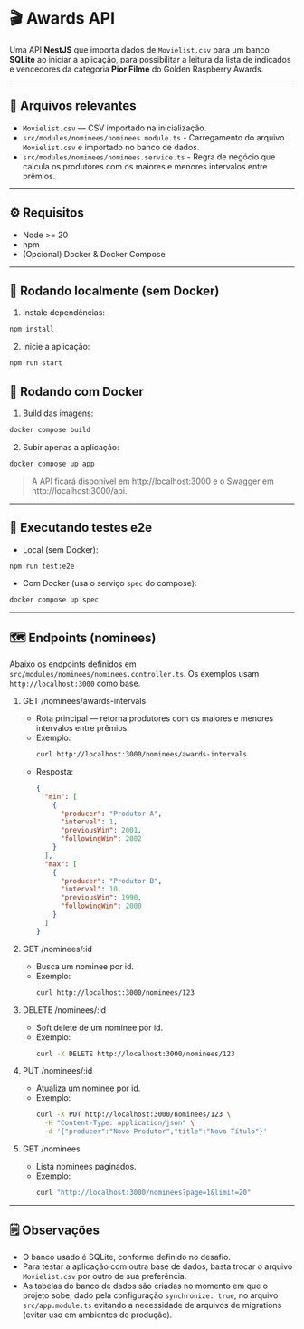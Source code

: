# 🎬 Awards API

Uma API **NestJS** que importa dados de `Movielist.csv` para um banco **SQLite** ao iniciar a aplicação, para possibilitar a leitura da lista de indicados e vencedores da
categoria **Pior Filme** do Golden Raspberry Awards.

---

## 📂 Arquivos relevantes

- `Movielist.csv` — CSV importado na inicialização.
- `src/modules/nominees/nominees.module.ts` - Carregamento do arquivo `Movielist.csv` e importado no banco de dados.
- `src/modules/nominees/nominees.service.ts` - Regra de negócio que calcula os produtores com os maiores e menores intervalos entre prêmios.

---

## ⚙️ Requisitos

- Node >= 20
- npm
- (Opcional) Docker & Docker Compose

---

## 🚀 Rodando localmente (sem Docker)

1. Instale dependências:

```bash
npm install
```

2. Inicie a aplicação:

```bash
npm run start
```

## 🐋 Rodando com Docker

1. Build das imagens:

```bash
docker compose build
```

2. Subir apenas a aplicação:

```bash
docker compose up app
```

> A API ficará disponível em http://localhost:3000 e o Swagger em http://localhost:3000/api.

---

## 🧪 Executando testes e2e

- Local (sem Docker):

```bash
npm run test:e2e
```

- Com Docker (usa o serviço `spec` do compose):

```bash
docker compose up spec
```

---

## 🗺️ Endpoints (nominees)

Abaixo os endpoints definidos em `src/modules/nominees/nominees.controller.ts`.
Os exemplos usam `http://localhost:3000` como base.

1. GET /nominees/awards-intervals

   - Rota principal — retorna produtores com os maiores e menores intervalos entre prêmios.
   - Exemplo:
     ```bash
     curl http://localhost:3000/nominees/awards-intervals
     ```
   - Resposta:
     ```json
     {
       "min": [
         {
           "producer": "Produtor A",
           "interval": 1,
           "previousWin": 2001,
           "followingWin": 2002
         }
       ],
       "max": [
         {
           "producer": "Produtor B",
           "interval": 10,
           "previousWin": 1990,
           "followingWin": 2000
         }
       ]
     }
     ```

2. GET /nominees/:id

   - Busca um nominee por id.
   - Exemplo:
     ```bash
     curl http://localhost:3000/nominees/123
     ```

3. DELETE /nominees/:id

   - Soft delete de um nominee por id.
   - Exemplo:
     ```bash
     curl -X DELETE http://localhost:3000/nominees/123
     ```

4. PUT /nominees/:id

   - Atualiza um nominee por id.
   - Exemplo:
     ```bash
     curl -X PUT http://localhost:3000/nominees/123 \
       -H "Content-Type: application/json" \
       -d '{"producer":"Novo Produtor","title":"Novo Título"}'
     ```

5. GET /nominees
   - Lista nominees paginados.
   - Exemplo:
     ```bash
     curl "http://localhost:3000/nominees?page=1&limit=20"
     ```

---

## 🗒️ Observações

- O banco usado é SQLite, conforme definido no desafio.
- Para testar a aplicação com outra base de dados, basta trocar o arquivo `Movielist.csv` por outro de sua preferência.
- As tabelas do banco de dados são criadas no momento em que o projeto sobe, dado pela configuração `synchronize: true`, no arquivo `src/app.module.ts` evitando a necessidade de arquivos de migrations (evitar uso em ambientes de produção).
